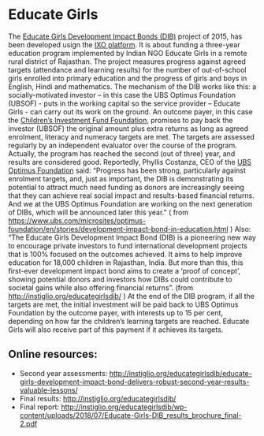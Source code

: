 #  Educate Girls  


The [Educate Girls Development Impact Bonds (DIB)](https://www.educategirls.ngo/) project of 2015, has been developed usign the 
[IXO platform](ixo.md). It is about funding a three-year education program implemented by Indian NGO Educate Girls in a remote rural 
district of Rajasthan. The project measures progress against agreed targets (attendance and learning results) for the number of 
out-of-school girls enrolled into primary education and the progress of girls and boys in English, Hindi and mathematics. 
The mechanism of the DIB works like this:   a socially-motivated investor – in this case the UBS Optimus Foundation (UBSOF) - puts 
in the working capital so the service provider – Educate Girls - can carry out its work on the ground. An outcome payer, in this
case the [Children’s Investment Fund Foundation](https://ciff.org/), promises to pay back the investor (UBSOF) the original amount
plus extra returns as long as agreed enrolment, literacy and numeracy targets are met. The targets are assessed regularly by an 
independent evaluator over the course of the program. Actually, the program has reached the second (out of three)  year, and results
are considered good. 
Reportedly,  Phyllis Costanza, CEO of the [UBS Optimus Foundation](https://www.ubs.com/microsites/optimus-foundation/en/home.html) 
said: “Progress has been strong, particularly against enrolment targets, and, just as important, the DIB is demonstrating its potential 
to attract much need funding as donors are increasingly seeing that they can achieve real social impact and results-based financial 
returns. And we at the UBS Optimus Foundation are working on the next generation of DIBs, which will be announced later this year.”
( from https://www.ubs.com/microsites/optimus-foundation/en/stories/development-impact-bond-in-education.html )
Also: “The Educate Girls Development Impact Bond (DIB) is a pioneering new way to encourage private investors to fund international
development projects that is 100% focused on the outcomes achieved. It aims to help improve education for 18,000 children in Rajasthan,
India. But more than this, this first-ever development impact bond aims to create a ‘proof of concept’, showing potential donors and 
investors how DIBs could contribute to societal gains while also offering financial returns”. 
(from http://instiglio.org/educategirlsdib/ )
At the end of the DIB program, if all the  targets are met, the initial investment will be paid back to UBS Optimus Foundation by
the outcome payer, with interests up to 15 per cent, depending on how far the children’s learning targets are reached. Educate Girls
will also receive part of this payment if it achieves its targets.

## Online resources: 
* Second year assessments: http://instiglio.org/educategirlsdib/educate-girls-development-impact-bond-delivers-robust-second-year-results-valuable-lessons/ 
* Final results: http://instiglio.org/educategirlsdib/  
* Final report: http://instiglio.org/educategirlsdib/wp-content/uploads/2018/07/Educate-Girls-DIB_results_brochure_final-2.pdf




